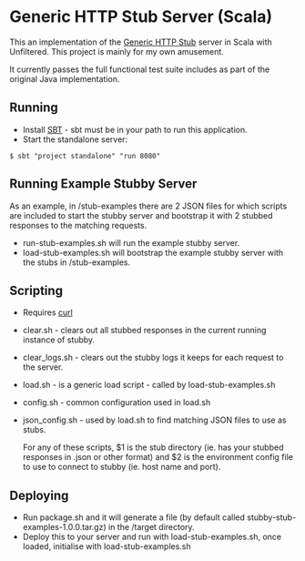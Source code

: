 Generic HTTP Stub Server (Scala)
================================

This an implementation of the [Generic HTTP Stub](http://github.com/sensis/http-stub-server) server in Scala with Unfiltered. This project is mainly for my own amusement. 

It currently passes the full functional test suite includes as part of the original Java implementation.

Running
-------

* Install [SBT](http://www.scala-sbt.org/) - sbt must be in your path to run this application.
* Start the standalone server:

```
$ sbt "project standalone" "run 8080"
```

Running Example Stubby Server
-----------------------------
As an example, in /stub-examples there are 2 JSON files for which scripts are included to start the stubby server and
bootstrap it with 2 stubbed responses to the matching requests.

* run-stub-examples.sh will run the example stubby server.
* load-stub-examples.sh will bootstrap the example stubby server with the stubs in /stub-examples.

Scripting
---------
* Requires [curl](http://http://curl.haxx.se/)

* clear.sh       - clears out all stubbed responses in the current running instance of stubby.
* clear_logs.sh  - clears out the stubby logs it keeps for each request to the server.
* load.sh        - is a generic load script - called by load-stub-examples.sh
* config.sh      - common configuration used in load.sh
* json_config.sh - used by load.sh to find matching JSON files to use as stubs.

  For any of these scripts, $1 is the stub directory (ie. has your stubbed responses in .json or other format) and
  $2 is the environment config file to use to connect to stubby (ie. host name and port).

Deploying
---------
* Run package.sh and it will generate a file (by default called stubby-stub-examples-1.0.0.tar.gz) in the /target
  directory.
* Deploy this to your server and run with load-stub-examples.sh, once loaded, initialise with load-stub-examples.sh